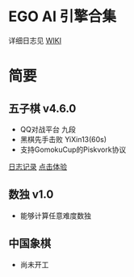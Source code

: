 # EGO AI 引擎合集

详细日志见 [WIKI](https://github.com/tangyan02/ego/wiki)

# 简要

## 五子棋 v4.6.0
- QQ对战平台 九段
- 黑棋先手击败 YiXin13(60s)
- 支持GomokuCup的Piskvork协议

[日志记录](https://github.com/tangyan02/ego/wiki)
[点击体验](http://tangyancode.cn:8080/game)

## 数独 v1.0
- 能够计算任意难度数独

## 中国象棋
- 尚未开工
